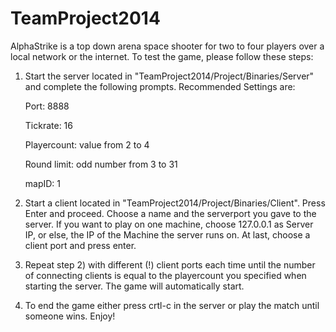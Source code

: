 TeamProject2014
=================

AlphaStrike is a top down arena space shooter for two to four players over a local network or the internet.
To test the game, please follow these steps:

1) Start the server located in "TeamProject2014/Project/Binaries/Server" and complete the following prompts. 
   Recommended Settings are:
   
   Port:        8888
   
   Tickrate:    16
   
   Playercount: value from 2 to 4
   
   Round limit: odd number from 3 to 31
   
   mapID:       1
   

2) Start a client located in "TeamProject2014/Project/Binaries/Client". Press Enter and proceed.
  Choose a name and the serverport you gave to the server. If you want to play on one machine,
  choose 127.0.0.1 as Server IP, or else, the IP of the Machine the server runs on. At last,
  choose a client port and press enter.
  
3) Repeat step 2) with different (!) client ports each time until the number of connecting clients
   is equal to the playercount you specified when starting the server. The game will automatically
   start. 
   
4) To end the game either press crtl-c in the server or play the match until someone wins. Enjoy!
